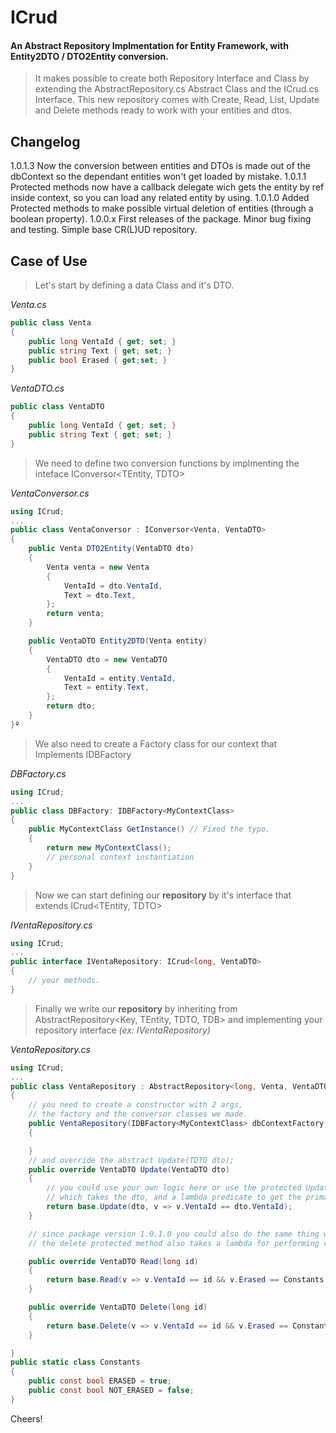# ICrud
#### An Abstract Repository Implmentation for Entity Framework, with Entity2DTO / DTO2Entity conversion. 

>It makes possible to create both Repository Interface and Class by extending the AbstractRepository.cs Abstract Class and the ICrud.cs Interface. This new repository comes with Create, Read, List, Update and Delete methods ready to work with your entities and dtos.

## Changelog
1.0.1.3 Now the conversion between entities and DTOs is made out of the dbContext so the dependant entities won't get loaded by mistake.
1.0.1.1 Protected methods now have a callback delegate wich gets the entity by ref inside context, so you can load any related entity by using.
1.0.1.0 Added Protected methods to make possible virtual deletion of entities (through a boolean property).
1.0.0.x First releases of the package. Minor bug fixing and testing. Simple base CR(L)UD repository.

## Case of Use

>Let's start by defining a data Class and it's DTO.

_Venta.cs_
```csharp
public class Venta
{
    public long VentaId { get; set; }
    public string Text { get; set; }
    public bool Erased { get;set; } 
}
```
_VentaDTO.cs_
```csharp
public class VentaDTO
{
    public long VentaId { get; set; }
    public string Text { get; set; }
}
```

>We need to define two conversion functions by implmenting the inteface IConversor<TEntity, TDTO>

_VentaConversor.cs_
```csharp
using ICrud;
...
public class VentaConversor : IConversor<Venta, VentaDTO>
{
	public Venta DTO2Entity(VentaDTO dto)
    {
        Venta venta = new Venta
        {
            VentaId = dto.VentaId,
            Text = dto.Text,
        };
        return venta;
    }

    public VentaDTO Entity2DTO(Venta entity)
    {
        VentaDTO dto = new VentaDTO
        {
            VentaId = entity.VentaId,
            Text = entity.Text,
        };
        return dto;
    }
}º
```
>We also need to create a Factory class for our context that Implements IDBFactory 

_DBFactory.cs_
```csharp
using ICrud;
...
public class DBFactory: IDBFactory<MyContextClass>
{
    public MyContextClass GetInstance() // Fixed the typo.
    {
        return new MyContextClass(); 
        // personal context instantiation 
    }
}
```
>Now we can start defining our **repository** by it's interface that extends ICrud<TEntity, TDTO>

_IVentaRepository.cs_
```csharp
using ICrud;
...
public interface IVentaRepository: ICrud<long, VentaDTO>
{
	// your methods.
}
```
>Finally we write our **repository** by inheriting from AbstractRepository<Key, TEntity, TDTO, TDB> and implementing your repository interface _(ex: IVentaRepository)_

_VentaRepository.cs_
```csharp
using ICrud;
...
public class VentaRepository : AbstractRepository<long, Venta, VentaDTO, MyContextClass>, IVentaRepository
{
	// you need to create a constructor with 2 args,
	// the factory and the conversor classes we made.
    public VentaRepository(IDBFactory<MyContextClass> dbContextFactory, IConversor<Venta,VentaDTO> conversor) :base(dbContextFactory, conversor)
    {

    }
    // and override the abstract Update(TDTO dto);
    public override VentaDTO Update(VentaDTO dto)
    {
    	// you could use your own logic here or use the protected Update,
    	// which takes the dto, and a lambda predicate to get the primary key
        return base.Update(dto, v => v.VentaId == dto.VentaId);
    }

    // since package version 1.0.1.0 you could also do the same thing with read, update and delete methods.
    // the delete protected method also takes a lambda for performing virtual deletion.

    public override VentaDTO Read(long id)
    {
        return base.Read(v => v.VentaId == id && v.Erased == Constants.NOT_ERASED);
    }

    public override VentaDTO Delete(long id)
    {
        return base.Delete(v => v.VentaId == id && v.Erased == Constants.NOT_ERASED, (ref Venta v) => v.Erased = Constants.ERASED);
    }

}
public static class Constants
{
    public const bool ERASED = true;
    public const bool NOT_ERASED = false;
}
```

Cheers!